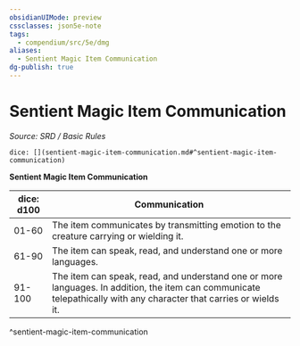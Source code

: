 ```yaml
---
obsidianUIMode: preview
cssclasses: json5e-note
tags:
  - compendium/src/5e/dmg
aliases:
  - Sentient Magic Item Communication
dg-publish: true
---
```

# Sentient Magic Item Communication
*Source: SRD / Basic Rules* 

`dice: [](sentient-magic-item-communication.md#^sentient-magic-item-communication)`

**Sentient Magic Item Communication**

| dice: d100 | Communication |
|------------|---------------|
| 01-60 | The item communicates by transmitting emotion to the creature carrying or wielding it. |
| 61-90 | The item can speak, read, and understand one or more languages. |
| 91-100 | The item can speak, read, and understand one or more languages. In addition, the item can communicate telepathically with any character that carries or wields it. |
^sentient-magic-item-communication